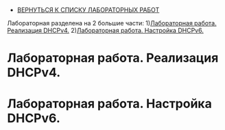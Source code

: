 - [ВЕРНУТЬСЯ К СПИСКУ ЛАБОРАТОРНЫХ РАБОТ](https://github.com/Art1shock/otus-networks/tree/main/labs)  

Лабораторная разделена на 2 большие части:
1)[Лабораторная работа. Реализация DHCPv4.]()
2)[Лабораторная работа. Настройка DHCPv6.]()

# Лабораторная работа. Реализация DHCPv4.

# Лабораторная работа. Настройка DHCPv6.

